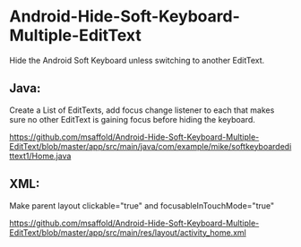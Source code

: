 # Android-Hide-Soft-Keyboard-Multiple-EditText
Hide the Android Soft Keyboard unless switching to another EditText. 

## Java: 

Create a List of EditTexts, add focus change listener to each that makes sure no other EditText is gaining focus before hiding the keyboard.

https://github.com/msaffold/Android-Hide-Soft-Keyboard-Multiple-EditText/blob/master/app/src/main/java/com/example/mike/softkeyboardedittext1/Home.java

## XML: 

Make parent layout clickable="true" and focusableInTouchMode="true"

https://github.com/msaffold/Android-Hide-Soft-Keyboard-Multiple-EditText/blob/master/app/src/main/res/layout/activity_home.xml
